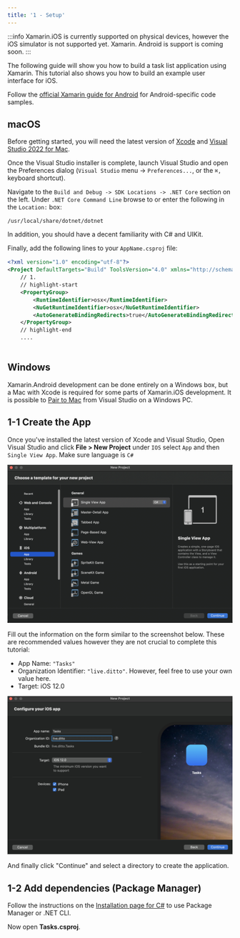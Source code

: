 ```yaml
---
title: '1 - Setup'
---
```


:::info
Xamarin.iOS is currently supported on physical devices, however the iOS
simulator is not supported yet. Xamarin. Android is support is coming soon.
:::

The following guide will show you how to build a task list application using Xamarin.
This tutorial also shows you how to build an example user interface for iOS.

Follow the [official Xamarin guide for Android](https://docs.microsoft.com/en-us/xamarin/android/get-started/)
for Android-specific code samples.

## macOS

Before getting started, you will need the latest version of
[Xcode](https://apps.apple.com/us/app/xcode/id497799835) and
[Visual Studio 2022 for Mac](https://visualstudio.microsoft.com/downloads/).

Once the Visual Studio installer is complete, launch Visual Studio and open the
Preferences dialog (`Visual Studio` menu -> `Preferences...`, or the `⌘,` keyboard shortcut).

Navigate to the `Build and Debug -> SDK Locations -> .NET Core` section on the left.
Under `.NET Core Command Line` browse to or enter the following in the `Location:` box:

```command
/usr/local/share/dotnet/dotnet
```

In addition, you should have a decent familiarity with C# and UIKit.

Finally, add the following lines to your `AppName.csproj` file:

```xml
<?xml version="1.0" encoding="utf-8"?>
<Project DefaultTargets="Build" ToolsVersion="4.0" xmlns="http://schemas.microsoft.com/developer/msbuild/2003">
    // 1.
    // highlight-start
    <PropertyGroup>
        <RuntimeIdentifier>osx</RuntimeIdentifier>
        <NuGetRuntimeIdentifier>osx</NuGetRuntimeIdentifier>
        <AutoGenerateBindingRedirects>true</AutoGenerateBindingRedirects>
    </PropertyGroup>
    // highlight-end
    ....
    
```

## Windows

Xamarin.Android development can be done entirely on a Windows box, but a Mac
with Xcode is required for some parts of Xamarin.iOS development.
It is possible to [Pair to Mac](https://docs.microsoft.com/en-us/xamarin/ios/get-started/installation/windows/connecting-to-mac/)
from Visual Studio on a Windows PC.

## 1-1 Create the App

Once you've installed the latest version of Xcode and Visual Studio, Open Visual Studio and click
**File > New Project** under `IOS` select `App` and then `Single View App`. Make sure language is `C#`

![](Project-Selection.PNG)

Fill out the information on the form similar to the screenshot below. These are
recommended values however they are not crucial to complete this tutorial:


- App Name: `"Tasks"`
- Organization Identifier: `"live.ditto"`. However, feel free to use your own value here.
- Target: iOS 12.0

![](Project-Identifiers.png)


And finally click "Continue" and select a directory to create the application.

## 1-2 Add dependencies (Package Manager)

Follow the instructions on the [Installation page for C#](/csharp/installation) to
use Package Manager or .NET CLI.

Now open **Tasks.csproj**.
